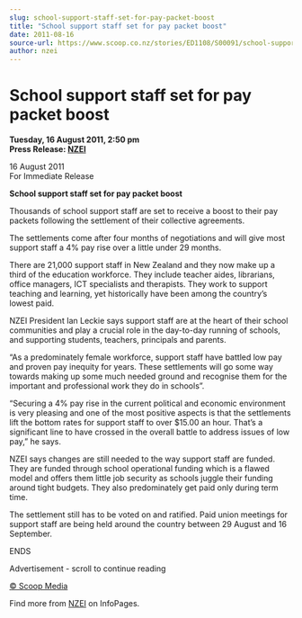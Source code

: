 ```yaml
---
slug: school-support-staff-set-for-pay-packet-boost
title: "School support staff set for pay packet boost"
date: 2011-08-16
source-url: https://www.scoop.co.nz/stories/ED1108/S00091/school-support-staff-set-for-pay-packet-boost.htm
author: nzei
---
```

School support staff set for pay packet boost
=============================================

**Tuesday, 16 August 2011, 2:50 pm**  
**Press Release: [NZEI](https://info.scoop.co.nz/NZEI)**

16 August 2011  
For Immediate Release

**School support staff set for pay packet boost**

Thousands of school support staff are set to receive a boost to their pay packets following the settlement of their collective agreements.

The settlements come after four months of negotiations and will give most support staff a 4% pay rise over a little under 29 months.

There are 21,000 support staff in New Zealand and they now make up a third of the education workforce. They include teacher aides, librarians, office managers, ICT specialists and therapists. They work to support teaching and learning, yet historically have been among the country’s lowest paid.

NZEI President Ian Leckie says support staff are at the heart of their school communities and play a crucial role in the day-to-day running of schools, and supporting students, teachers, principals and parents.

“As a predominately female workforce, support staff have battled low pay and proven pay inequity for years. These settlements will go some way towards making up some much needed ground and recognise them for the important and professional work they do in schools”.

“Securing a 4% pay rise in the current political and economic environment is very pleasing and one of the most positive aspects is that the settlements lift the bottom rates for support staff to over $15.00 an hour. That’s a significant line to have crossed in the overall battle to address issues of low pay,” he says.

NZEI says changes are still needed to the way support staff are funded. They are funded through school operational funding which is a flawed model and offers them little job security as schools juggle their funding around tight budgets. They also predominately get paid only during term time.

The settlement still has to be voted on and ratified. Paid union meetings for support staff are being held around the country between 29 August and 16 September.

ENDS  

Advertisement - scroll to continue reading





[© Scoop Media](http://www.scoop.co.nz/about/terms.html)

Find more from [NZEI](https://info.scoop.co.nz/NZEI) on InfoPages.